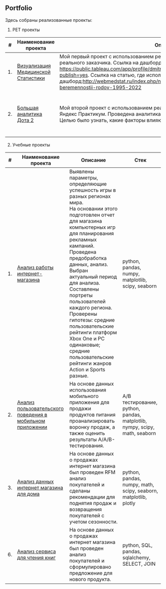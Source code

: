 ## Portfolio


Здесь собраны реализованные проекты:
1. PET проекты
   
| #    | Наименование проекта                | Описание                                                     | Стек                                                         |
| ---- | ------------------------------------------------------------ | ------------------------------------------------------------ | ------------------------------------------------------------ |
| 1.   | [Визуализация Медицинской Статистики](https://github.com/Myxosan/Portfolio/tree/main/Med) | Мой первый проект с использованием реальных данных. Анализ проводился для реального заказчика. Ссылка на дашборд: https://public.tableau.com/app/profile/dmitry.bystrow/viz/_17187167103320/Dashboard2?publish=yes. Ссылка на статью, где используется дашборд:http://webmedstat.ru/index.php/news/58-o-dinamike-oslozhnenij-beremennostii-rodov-1995-2022 |python, pandas,tableau|
| 2.   | [Большая аналитика Дота 2](https://github.com/Myxosan/Portfolio/blob/main/dota2/dota_2.ipynb) | Мой второй проект с использованием реальных данных. Проект для мастерской Яндекс Практикум. Проведена аналитика реальных матчей компьютерной игры Dota 2. Целью было узнать, какие факторы влияют на победу в матчах |python, pandas, matplotlib, seaborn, scipy.stats, ttest_ind, pointbiserialr, proportions_ztest |


2. Учебные проекты
   
| #    | Наименование проекта                | Описание                                                     | Стек                                                         |
| ---- | ------------------------------------------------------------ | ------------------------------------------------------------ | ------------------------------------------------------------ |
| 1.   | [Анализ работы интернет-магазина](https://github.com/Myxosan/Portfolio/tree/d66878407ef7174e8aec1ffe1614962885dc89ea/Project1) | Выявлены параметры, определяющие успешность игры в разных регионах мира.<br/> На основании этого подготовлен отчет для магазина компьютерных игр для планирования рекламных кампаний.<br/> Проведена предобработка данных, анализ.<br/> Выбран актуальный период для анализа.<br/> Составлены портреты пользователей каждого региона.<br/> Проверены гипотезы: средние пользовательские рейтинги платформ Xbox One и PC одинаковые; средние пользовательские рейтинги жанров Action и Sports разные.| python, pandas, numpy, matplotlib, scipy, seaborn    |
| 2.   | [Анализ пользовательского поведения в мобильном приложении](https://github.com/Myxosan/Portfolio/tree/d66878407ef7174e8aec1ffe1614962885dc89ea/Project2) | На основе данных использования мобильного приложения для продажи продуктов питания проанализировать воронку продаж, а также оценить результаты A/A/B-тестирования. |A/B тестирование, python, pandas, matplotlib, nympy, scipy, math, seaborn |
| 3.   | [Анализ данных интернет магазина для дома](https://github.com/Myxosan/Portfolio/blob/main/Final%20Project/Анализ%20данных%20интернет%20магазина.ipynb) | На основе данных о продажах интернет магазина был проведен RFM анализ покупателей и сделаны рекомендации для поднятия продаж и возвращения покупателей с учетом сезонности. |python, pandas, numpy, math, scipy, seaborn, matplotlib, plotly |
| 6.   | [Анализ сервиса для чтения книг](https://github.com/Myxosan/Portfolio/blob/main/Final%20Project/SQL.ipynb) | На основе данных о продажах интернет магазина был проведен анализ покупателей и сформулировано предложение для нового продукта. |python, SQL, pandas, sqlalchemy, SELECT, JOIN  |

